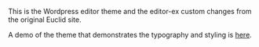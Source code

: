 This is the Wordpress editor theme and the editor-ex custom changes from the original Euclid site.

A demo of the theme that demonstrates the typography and styling is [here](https://editordemo.wordpress.com/).
